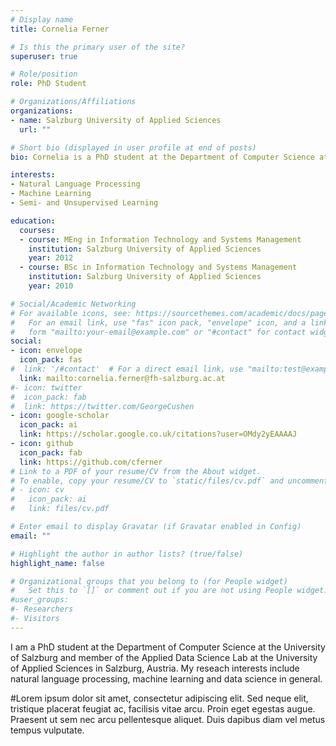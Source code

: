 ```yaml
---
# Display name
title: Cornelia Ferner

# Is this the primary user of the site?
superuser: true

# Role/position
role: PhD Student

# Organizations/Affiliations
organizations:
- name: Salzburg University of Applied Sciences
  url: ""

# Short bio (displayed in user profile at end of posts)
bio: Cornelia is a PhD student at the Department of Computer Science at the University of Salzburg and member of the Applied Data Science Lab at the University of Applied Sciences in Salzburg, Austria.

interests:
- Natural Language Processing
- Machine Learning
- Semi- and Unsupervised Learning

education:
  courses:
  - course: MEng in Information Technology and Systems Management
    institution: Salzburg University of Applied Sciences
    year: 2012
  - course: BSc in Information Technology and Systems Management
    institution: Salzburg University of Applied Sciences
    year: 2010

# Social/Academic Networking
# For available icons, see: https://sourcethemes.com/academic/docs/page-builder/#icons
#   For an email link, use "fas" icon pack, "envelope" icon, and a link in the
#   form "mailto:your-email@example.com" or "#contact" for contact widget.
social:
- icon: envelope
  icon_pack: fas
#  link: '/#contact'  # For a direct email link, use "mailto:test@example.org".
  link: mailto:cornelia.ferner@fh-salzburg.ac.at
#- icon: twitter
#  icon_pack: fab
#  link: https://twitter.com/GeorgeCushen
- icon: google-scholar
  icon_pack: ai
  link: https://scholar.google.co.uk/citations?user=OMdy2yEAAAAJ
- icon: github
  icon_pack: fab
  link: https://github.com/cferner
# Link to a PDF of your resume/CV from the About widget.
# To enable, copy your resume/CV to `static/files/cv.pdf` and uncomment the lines below.
# - icon: cv
#   icon_pack: ai
#   link: files/cv.pdf

# Enter email to display Gravatar (if Gravatar enabled in Config)
email: ""

# Highlight the author in author lists? (true/false)
highlight_name: false

# Organizational groups that you belong to (for People widget)
#   Set this to `[]` or comment out if you are not using People widget.
#user_groups:
#- Researchers
#- Visitors
---
```


I am a PhD student at the Department of Computer Science at the University of Salzburg and member of the Applied Data Science Lab at the University of Applied Sciences in Salzburg, Austria. My reseach interests include natural language processing, machine learning and data science in general.

#Lorem ipsum dolor sit amet, consectetur adipiscing elit. Sed neque elit, tristique placerat feugiat ac, facilisis vitae arcu. Proin eget egestas augue. Praesent ut sem nec arcu pellentesque aliquet. Duis dapibus diam vel metus tempus vulputate.
